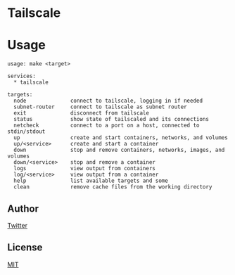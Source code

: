 # Tailscale

# Usage

```
usage: make <target>

services:
  * tailscale

targets:
  node              connect to tailscale, logging in if needed
  subnet-router     connect to tailscale as subnet router
  exit              disconnect from tailscale
  status            show state of tailscaled and its connections
  netcheck          connect to a port on a host, connected to stdin/stdout
  up                create and start containers, networks, and volumes
  up/<service>      create and start a container
  down              stop and remove containers, networks, images, and volumes
  down/<service>    stop and remove a container
  logs              view output from containers
  log/<service>     view output from a container
  help              list available targets and some
  clean             remove cache files from the working directory
```

## Author

[Twitter](https://twitter.com/kaduhiro_)

## License

[MIT](https://en.wikipedia.org/wiki/MIT_License)

